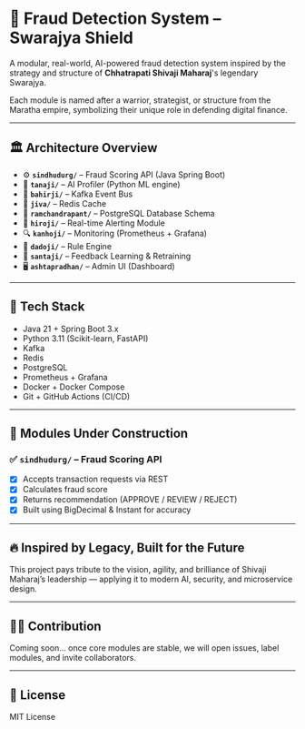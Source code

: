 # 🔐 Fraud Detection System – Swarajya Shield

A modular, real-world, AI-powered fraud detection system inspired by the strategy and structure of **Chhatrapati Shivaji Maharaj**'s legendary Swarajya.

Each module is named after a warrior, strategist, or structure from the Maratha empire, symbolizing their unique role in defending digital finance.

---

## 🏛️ Architecture Overview

- ⚙️ **`sindhudurg/`** – Fraud Scoring API (Java Spring Boot)
- 🧠 **`tanaji/`** – AI Profiler (Python ML engine)
- 📡 **`bahirji/`** – Kafka Event Bus
- 🚀 **`jiva/`** – Redis Cache
- 💾 **`ramchandrapant/`** – PostgreSQL Database Schema
- 📢 **`hiroji/`** – Real-time Alerting Module
- 🔍 **`kanhoji/`** – Monitoring (Prometheus + Grafana)
- 📜 **`dadoji/`** – Rule Engine
- 🧾 **`santaji/`** – Feedback Learning & Retraining
- 🖥️ **`ashtapradhan/`** – Admin UI (Dashboard)

---

## 🧱 Tech Stack

- Java 21 + Spring Boot 3.x
- Python 3.11 (Scikit-learn, FastAPI)
- Kafka
- Redis
- PostgreSQL
- Prometheus + Grafana
- Docker + Docker Compose
- Git + GitHub Actions (CI/CD)

---

## 🧪 Modules Under Construction

### ✅ `sindhudurg/` – Fraud Scoring API
- [x] Accepts transaction requests via REST
- [x] Calculates fraud score
- [x] Returns recommendation (APPROVE / REVIEW / REJECT)
- [x] Built using BigDecimal & Instant for accuracy

---

## 🔥 Inspired by Legacy, Built for the Future

This project pays tribute to the vision, agility, and brilliance of Shivaji Maharaj’s leadership — applying it to modern AI, security, and microservice design.

---

## 👨‍💻 Contribution

Coming soon... once core modules are stable, we will open issues, label modules, and invite collaborators.

---

## 📜 License

MIT License

